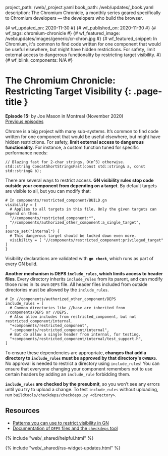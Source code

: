 project_path: /web/_project.yaml
book_path: /web/updates/_book.yaml
description: The Chromium Chronicle, a monthly series geared specifically to Chromium developers — the developers who build the browser.

{# wf_updated_on: 2020-11-30 #}
{# wf_published_on: 2020-11-30 #}
{# wf_tags: chromium-chronicle #}
{# wf_featured_image: /web/updates/images/generic/cr-chron.jpg #}
{# wf_featured_snippet: In Chromium, it's common to find code written for one component that would be useful elsewhere, but might have hidden restrictions. For safety, limit external access to dangerous functionality by restricting target visibility. #}
{# wf_blink_components: N/A #}

# The Chromium Chronicle: Restricting Target Visibility {: .page-title }

**Episode 15:** by Joe Mason in Montreal (November 2020)<br>
[Previous episodes](/web/updates/tags/chromium-chronicle)

Chrome is a big project with many sub-systems. It’s common to find code
written for one component that would be useful elsewhere, but might have hidden
restrictions. For safety, **limit external access to dangerous functionality**.
For instance, a custom function tuned for specific performance needs:

```
// Blazing fast for 2-char strings, O(n^3) otherwise.
std::string ConcatShortStringsFast(const std::string& a, const std::string& b);
```

There are several ways to restrict access. **GN visibility rules stop code
outside your component from depending on a target**. By default targets are
visible to all, but you can modify that:

```
# In components/restricted_component/BUILD.gn
visibility = [
  # Applies to all targets in this file. Only the given targets can depend on them.
  "//components/restricted_component:*",
  "//components/authorized_other_component:a_single_target",
]
source_set("internal") {
  # This dangerous target should be locked down even more.
  visibility = [ "//components/restricted_component:privileged_target" ]
}
```

Visibility declarations are validated with **`gn check`**, which runs as part
of every GN build.

**Another mechanism is DEPS `include_rules`, which limits access to header files**.
Every directory inherits `include_rules` from its parent, and can modify those
rules in its own `DEPS` file. All header files included from outside
directories must be allowed by the `include_rules`.

```
# In //components/authorized_other_component/DEPS
include_rules = [
  # Common directories like //base are inherited from //components/DEPS or //DEPS.
  # Also allow includes from restricted_component, but not restricted_component/internal.
  "+components/restricted_component",
  "-components/restricted_component/internal",
  # But do allow a single header from internal, for testing.
  "+components/restricted_component/internal/test_support.h",
]
```

To ensure these dependencies are appropriate, **changes that add a directory
to `include_rules` must be approved by that directory's `OWNERS`**. No
approval is needed to restrict a directory using `include_rules`! You can
ensure that everyone changing your component remembers not to use certain
headers by adding an `include_rule` forbidding them.

**`include_rules` are checked by the presubmit**, so you won’t see any
errors until you try to upload a change. To test `include_rules` without
uploading, run `buildtools/checkdeps/checkdeps.py <directory>`.

## Resources

* [Patterns you can use to restrict visibility in GN][gn-ref]
* [Documentation of `DEPS` files and the `checkdeps` tool][deps-docs]

[gn-ref]: https://gn.googlesource.com/gn/+/master/docs/reference.md#var_visibility
[deps-docs]: https://chromium.googlesource.com/chromium/src/+/master/buildtools/checkdeps/README.md

<div class="clearfix"></div>


{% include "web/_shared/helpful.html" %}

{% include "web/_shared/rss-widget-updates.html" %}
